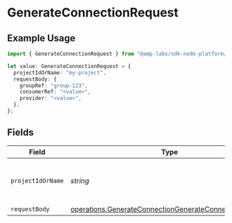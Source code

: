 # GenerateConnectionRequest

## Example Usage

```typescript
import { GenerateConnectionRequest } from "@amp-labs/sdk-node-platform/models/operations";

let value: GenerateConnectionRequest = {
  projectIdOrName: "my-project",
  requestBody: {
    groupRef: "group-123",
    consumerRef: "<value>",
    provider: "<value>",
  },
};
```

## Fields

| Field                                                                                                                            | Type                                                                                                                             | Required                                                                                                                         | Description                                                                                                                      | Example                                                                                                                          |
| -------------------------------------------------------------------------------------------------------------------------------- | -------------------------------------------------------------------------------------------------------------------------------- | -------------------------------------------------------------------------------------------------------------------------------- | -------------------------------------------------------------------------------------------------------------------------------- | -------------------------------------------------------------------------------------------------------------------------------- |
| `projectIdOrName`                                                                                                                | *string*                                                                                                                         | :heavy_check_mark:                                                                                                               | The Ampersand project ID or project name.                                                                                        | my-project                                                                                                                       |
| `requestBody`                                                                                                                    | [operations.GenerateConnectionGenerateConnectionRequest](../../models/operations/generateconnectiongenerateconnectionrequest.md) | :heavy_minus_sign:                                                                                                               | N/A                                                                                                                              |                                                                                                                                  |